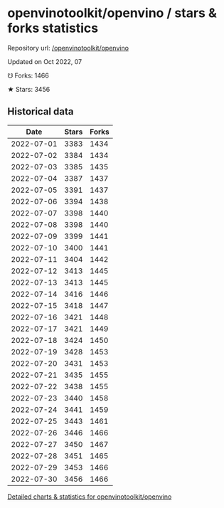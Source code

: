 # openvinotoolkit/openvino / stars & forks statistics

Repository url: [/openvinotoolkit/openvino](https://github.com/openvinotoolkit/openvino)

Updated on Oct 2022, 07

☋ Forks: 1466

★ Stars: 3456

## Historical data
| Date | Stars | Forks |
|------|-------|-------|
| 2022-07-01 | 3383 | 1434 | 
| 2022-07-02 | 3384 | 1434 | 
| 2022-07-03 | 3385 | 1435 | 
| 2022-07-04 | 3387 | 1437 | 
| 2022-07-05 | 3391 | 1437 | 
| 2022-07-06 | 3394 | 1438 | 
| 2022-07-07 | 3398 | 1440 | 
| 2022-07-08 | 3398 | 1440 | 
| 2022-07-09 | 3399 | 1441 | 
| 2022-07-10 | 3400 | 1441 | 
| 2022-07-11 | 3404 | 1442 | 
| 2022-07-12 | 3413 | 1445 | 
| 2022-07-13 | 3413 | 1445 | 
| 2022-07-14 | 3416 | 1446 | 
| 2022-07-15 | 3418 | 1447 | 
| 2022-07-16 | 3421 | 1448 | 
| 2022-07-17 | 3421 | 1449 | 
| 2022-07-18 | 3424 | 1450 | 
| 2022-07-19 | 3428 | 1453 | 
| 2022-07-20 | 3431 | 1453 | 
| 2022-07-21 | 3435 | 1455 | 
| 2022-07-22 | 3438 | 1455 | 
| 2022-07-23 | 3440 | 1458 | 
| 2022-07-24 | 3441 | 1459 | 
| 2022-07-25 | 3443 | 1461 | 
| 2022-07-26 | 3446 | 1466 | 
| 2022-07-27 | 3450 | 1467 | 
| 2022-07-28 | 3451 | 1465 | 
| 2022-07-29 | 3453 | 1466 | 
| 2022-07-30 | 3456 | 1466 | 


[Detailed charts & statistics for openvinotoolkit/openvino](https://reviewgithub.com/rep/openvinotoolkit/openvino)
